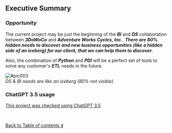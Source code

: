 ## Executive Summary

### **_Opportunity_**

The current project may be just the beginning of the **_BI_** and **_DS_** collaboration between **_3DoWoCo_** and **_Adventure Works Cycles, Inc._**. **_There are 80% hidden needs to discover and new business opportunities (like a hidden side of an iceberg) for our client, that we can help them to discover_**.

Also, the combination of **_Python_** and **_PDI_** will be a perfect set of tools to solve any customer's **_ETL_** needs in the future.

![#pic003](https://i.imgur.com/arHXGzQ.png, "Iceberg")  
_DS & BI needs are like an iceberg (80% not visible)_  

### ChatGPT 3.5 usage  

[This project was checked using ChatGPT 3.5](../CHATGPT_USE.md)

<p><br></p> 

[Back to Table of contents :arrow_double_up:](../README.md)